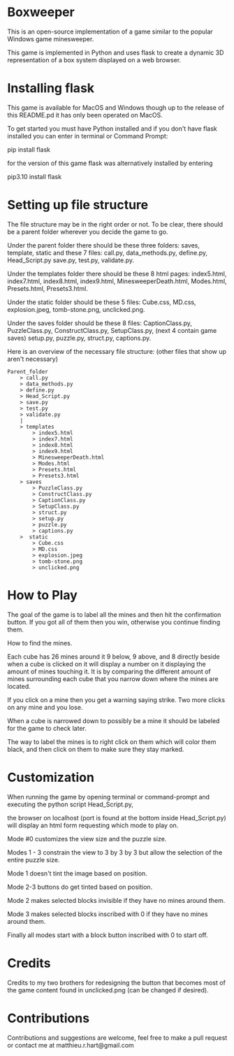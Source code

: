<h1> Boxweeper </h1>

This is an open-source implementation of a game
similar to the popular Windows game minesweeper.

This game is implemented in Python and uses flask
to create a dynamic 3D representation of a box system
displayed on a web browser.

<h1>Installing flask</h1>
This game is available for MacOS and Windows
though up to the release of this README.pd it
has only been operated on MacOS.

To get started you must have Python installed
and if you don't have flask installed you can
enter in terminal or Command Prompt:

pip install flask

for the version of this game flask was
alternatively installed by entering

pip3.10 install flask

<h1>Setting up file structure</h1>
The file structure may be in the right order or not.
To be clear, there should be a parent folder wherever
you decide the game to go.

Under the parent folder there should be these three
folders: saves, template, static
and these 7 files:
call.py, data_methods.py, define.py, Head_Script.py
save.py, test.py, validate.py.

Under the templates folder there should be these
8 html pages:
index5.html, index7.html, index8.html, index9.html,
MinesweeperDeath.html, Modes.html, Presets.html,
Presets3.html.

Under the static folder should be these 5 files:
Cube.css, MD.css, explosion.jpeg, tomb-stone.png,
unclicked.png.

Under the saves folder should be these 8 files:
CaptionClass.py, PuzzleClass.py, ConstructClass.py,
SetupClass.py, (next 4 contain game saves)
setup.py, puzzle.py, struct.py, captions.py.

Here is an overview of the necessary file structure:
(other files that show up aren't necessary)

    Parent_folder
        > call.py
        > data_methods.py
        > define.py
        > Head_Script.py
        > save.py
        > test.py
        > validate.py
        |
        > templates
            > index5.html
            > index7.html
            > index8.html
            > index9.html
            > MinesweeperDeath.html
            > Modes.html
            > Presets.html
            > Presets3.html
        > saves
            > PuzzleClass.py
            > ConstructClass.py
            > CaptionClass.py
            > SetupClass.py
            > struct.py
            > setup.py
            > puzzle.py
            > captions.py
        >  static
            > Cube.css
            > MD.css
            > explosion.jpeg
            > tomb-stone.png
            > unclicked.png

<h1>How to Play</h1>
The goal of the game is to label all the mines and then
hit the confirmation button.
If you got all of them then you win, otherwise you
continue finding them.

How to find the mines.

Each cube has 26 mines around it
9 below, 9 above, and 8 directly beside
when a cube is clicked on it will display
a number on it displaying the amount of mines
touching it.
It is by comparing the different amount of mines
surrounding each cube that you narrow down where
the mines are located.

If you click on a mine then you get a warning
saying strike. Two more clicks on any mine and 
you lose.

When a cube is narrowed down to possibly be a mine
it should be labeled for the game to check later.

The way to label the mines is to right click on them
which will color them black, and then click on them
to make sure they stay marked.

<h1> Customization </h1>
When running the game by opening terminal or 
command-prompt and executing the python script
Head_Script.py, 

the browser on localhost
(port is found at the bottom inside Head_Script.py)
will display an html form requesting which mode
to play on.

Mode #0 customizes the view size and the puzzle size.

Modes 1 - 3 constrain the view to 3 by 3 by 3 but allow the selection of the entire puzzle size.

Mode 1 doesn't tint the image based on position.

Mode 2-3 buttons do get tinted based on position.

Mode 2 makes selected blocks invisible if they have no mines around them.

Mode 3 makes selected blocks inscribed with 0 if they have no mines around them.

Finally all modes start with a block button inscribed with 0 to start off.

<h1>Credits</h1>

Credits to my two brothers for redesigning the button that becomes
most of the game content found in unclicked.png (can be changed if desired).

<h1>Contributions</h1>
Contributions and suggestions are welcome,
feel free to make a pull request or contact me at matthieu.r.hart@gmail.com
